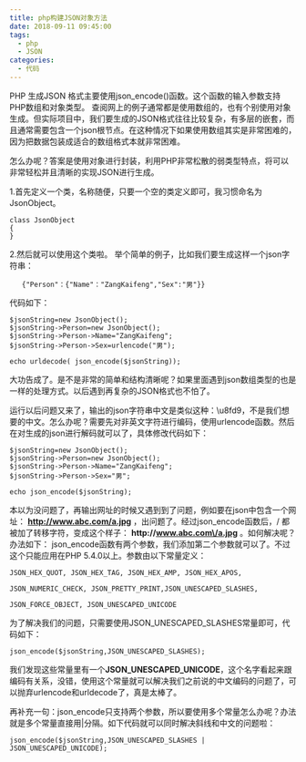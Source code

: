 ```yaml
---
title: php构建JSON对象方法
date: 2018-09-11 09:45:00
tags:
  - php
  - JSON
categories:
  - 代码
---
```

PHP 生成JSON 格式主要使用json_encode()函数。这个函数的输入参数支持PHP数组和对象类型。
查阅网上的例子通常都是使用数组的，也有个别使用对象生成。但实际项目中，我们要生成的JSON格式往往比较复杂，有多层的嵌套，而且通常需要包含一个json根节点。在这种情况下如果使用数组其实是非常困难的，因为把数据包装成适合的数组格式本就非常困难。


怎么办呢？答案是使用对象进行封装，利用PHP非常松散的弱类型特点，将可以非常轻松并且清晰的实现JSON进行生成。


1.首先定义一个类，名称随便，只要一个空的类定义即可，我习惯命名为JsonObject。
```
class JsonObject
{
}
```

2.然后就可以使用这个类啦。
   举个简单的例子，比如我们要生成这样一个json字符串：
```
   {"Person"：{"Name"："ZangKaifeng","Sex":"男"}}
```

   代码如下：
   
```
$jsonString=new JsonObject();
$jsonString->Person=new JsonObject();
$jsonString->Person->Name="ZangKaifeng";
$jsonString->Person->Sex=urlencode("男");

echo urldecode( json_encode($jsonString));
```
  大功告成了。是不是非常的简单和结构清晰呢？如果里面遇到json数组类型的也是一样的处理方式。以后遇到再复杂的JSON格式也不怕了。


运行以后问题又来了，输出的json字符串中文是类似这种：\u8fd9，不是我们想要的中文。怎么办呢？需要先对非英文字符进行编码，使用urlencode函数。然后在对生成的json进行解码就可以了，具体修改代码如下：
```
$jsonString=new JsonObject();
$jsonString->Person=new JsonObject();
$jsonString->Person->Name="ZangKaifeng";
$jsonString->Person->Sex="男";

echo json_encode($jsonString);
```

本以为没问题了，再输出网址的时候又遇到到了问题，例如要在json中包含一个网址： **http://www.abc.com/a.jpg** ，出问题了。经过json_encode函数后，/ 都被加了转移字符，变成这个样子： **http:\/\/www.abc.com\/a.jpg** 。如何解决呢？办法如下：
json_encode函数有两个参数，我们添加第二个参数就可以了。不过这个只能应用在PHP 5.4.0以上。参数由以下常量定义：
```
JSON_HEX_QUOT, JSON_HEX_TAG, JSON_HEX_AMP, JSON_HEX_APOS, 

JSON_NUMERIC_CHECK, JSON_PRETTY_PRINT,JSON_UNESCAPED_SLASHES, 

JSON_FORCE_OBJECT, JSON_UNESCAPED_UNICODE
```

为了解决我们的问题，只需要使用JSON_UNESCAPED_SLASHES常量即可，代码如下：
```
json_encode($jsonString,JSON_UNESCAPED_SLASHES);
```


我们发现这些常量里有一个**JSON_UNESCAPED_UNICODE**，这个名字看起来跟编码有关系，没错，使用这个常量就可以解决我们之前说的中文编码的问题了，可以抛弃urlencode和urldecode了，真是太棒了。


再补充一句：json_encode只支持两个参数，所以要使用多个常量怎么办呢？办法就是多个常量直接用|分隔。如下代码就可以同时解决斜线和中文的问题啦：
```
json_encode($jsonString,JSON_UNESCAPED_SLASHES | JSON_UNESCAPED_UNICODE);
```